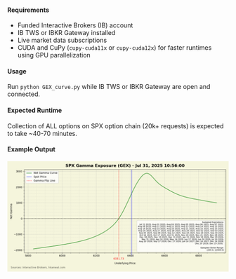 #### Requirements

- Funded Interactive Brokers (IB) account
- IB TWS or IBKR Gateway installed
- Live market data subscriptions
- CUDA and CuPy (`cupy-cuda11x` or `cupy-cuda12x`) for faster runtimes using GPU parallelization

#### Usage

Run `python GEX_curve.py` while IB TWS or IBKR Gateway are open and connected.

#### Expected Runtime

Collection of ALL options on SPX option chain (20k+ requests) is expected to take ~40-70 minutes.

#### Example Output

![example-output](example-output.png)

